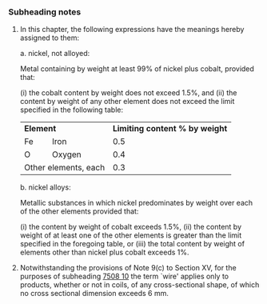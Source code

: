 ### Subheading notes

1. In this chapter, the following expressions have the meanings hereby assigned to them:

    a. nickel, not alloyed:
    
    Metal containing by weight at least 99% of nickel plus cobalt, provided that:
    
    (i) the cobalt content by weight does not exceed 1.5%, and
    (ii) the content by weight of any other element does not exceed the limit specified in the following table:
    
    
    <table>
    <tbody>
    <tr>
    <td colspan="2">
    <strong>Element</strong>
    </td>
    <td><strong>Limiting content % by weight</strong></td>
    </tr>
    <tr>
    <td>Fe</td>
    <td>Iron</td>
    <td>0.5</td>
    </tr>
    <tr>
    <td>O</td>
    <td>Oxygen</td>
    <td>0.4</td>
    </tr>
    <tr>
    <td colspan="2">Other elements, each</td>
    <td>0.3</td>
    </tr>
    </tbody>
    </table>

    
    
    b. nickel alloys:
    
    Metallic substances in which nickel predominates by weight over each of the other elements provided that:
    
    (i) the content by weight of cobalt exceeds 1.5%,
    (ii) the content by weight of at least one of the other elements is greater than the limit specified in the foregoing table, or
    (iii) the total content by weight of elements other than nickel plus cobalt exceeds 1%.

2. Notwithstanding the provisions of Note 9(c) to Section XV, for the purposes of subheading [7508 10](/subheadings/7508100000-80) the term `wire' applies only to products, whether or not in coils, of any cross-sectional shape, of which no cross sectional dimension exceeds 6 mm.
